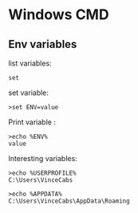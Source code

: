 # Windows CMD

## Env variables

list variables:

`set`

set variable:

`>set ENV=value`

Print variable : 

```
>echo %ENV%
value
```

Interesting variables:

```
>echo %USERPROFILE%
C:\Users\VinceCabs

>echo %APPDATA%
C:\Users\VinceCabs\AppData\Roaming
```
